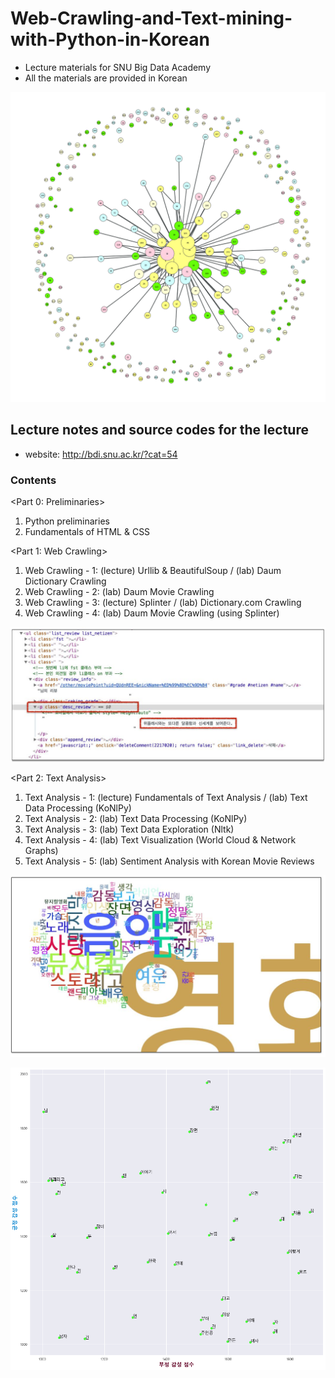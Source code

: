 # Web-Crawling-and-Text-mining-with-Python-in-Korean

* Lecture materials for SNU Big Data Academy
* All the materials are provided in Korean

![Alt Text](etc/imgs/3.png)

## Lecture notes and source codes for the lecture 
- website: http://bdi.snu.ac.kr/?cat=54

### Contents
<Part 0: Preliminaries>
1) Python preliminaries
2) Fundamentals of HTML & CSS

<Part 1: Web Crawling>
1) Web Crawling - 1: (lecture) Urllib & BeautifulSoup / (lab) Daum Dictionary Crawling
2) Web Crawling - 2: (lab) Daum Movie Crawling
3) Web Crawling - 3: (lecture) Splinter / (lab) Dictionary.com Crawling
4) Web Crawling - 4: (lab) Daum Movie Crawling (using Splinter)

![Alt Text](etc/imgs/1.jpg)

<Part 2: Text Analysis>
1) Text Analysis - 1: (lecture) Fundamentals of Text Analysis / (lab) Text Data Processing (KoNlPy)
2) Text Analysis - 2: (lab) Text Data Processing (KoNlPy)
3) Text Analysis - 3: (lab) Text Data Exploration (Nltk)
4) Text Analysis - 4: (lab) Text Visualization (World Cloud & Network Graphs)
5) Text Analysis - 5: (lab) Sentiment Analysis with Korean Movie Reviews

![Alt Text](etc/imgs/4.jpg)

![Alt Text](etc/imgs/2.png)
